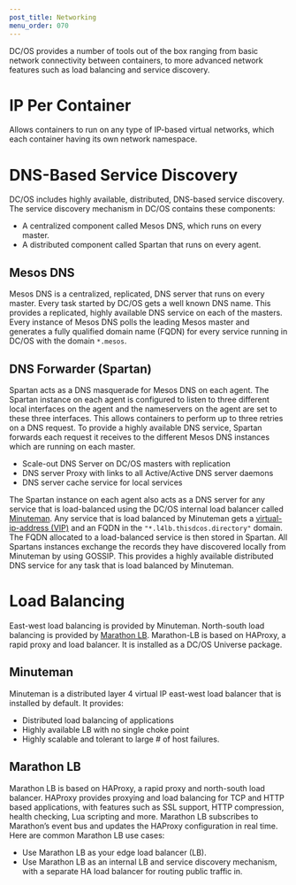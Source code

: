 ```yaml
---
post_title: Networking
menu_order: 070
---
```


DC/OS provides a number of tools out of the box ranging from basic network connectivity between containers, to more advanced network features such as load balancing and service discovery. 

# IP Per Container
Allows containers to run on any type of IP-based virtual networks, which each container having its own network namespace.

# DNS-Based Service Discovery
DC/OS includes highly available, distributed, DNS-based service discovery. The service discovery mechanism in DC/OS contains these components:

- A centralized component called Mesos DNS, which runs on every master.
- A distributed component called Spartan that runs on every agent. 

## Mesos DNS
Mesos DNS is a centralized, replicated, DNS server that runs on every master. Every task started by DC/OS gets a well known DNS name. This provides a replicated, highly available DNS service on each of the masters. Every instance of Mesos DNS polls the leading Mesos master and generates a fully qualified domain name (FQDN) for every service running in DC/OS with the domain `*.mesos`.  

## DNS Forwarder (Spartan)
Spartan acts as a DNS masquerade for Mesos DNS on each agent. The Spartan instance on each agent is configured to listen to three different local interfaces on the agent and the nameservers on the agent are set to these three interfaces. This allows containers to perform up to three retries on a DNS request. To provide a highly available DNS service, Spartan forwards each request it receives to the different Mesos DNS instances which are running on each master.

- Scale-out DNS Server on DC/OS masters with replication
- DNS server Proxy with links to all Active/Active DNS server daemons
- DNS server cache service for local services


The Spartan instance on each agent also acts as a DNS server for any service that is load-balanced using the DC/OS internal load balancer called [Minuteman](/docs/1.9/networking/mesos-dns/). Any service that is load balanced by Minuteman gets a [virtual-ip-address (VIP)](/docs/1.9/networking/mesos-dns/) and an FQDN in the `"*.l4lb.thisdcos.directory"` domain. The FQDN allocated to a load-balanced service is then stored in Spartan. All Spartans instances exchange the records they have discovered locally from Minuteman by using GOSSIP. This provides a highly available distributed DNS service for any task that is load balanced by Minuteman.

# Load Balancing
East-west load balancing is provided by Minuteman. North-south load balancing is provided by [Marathon LB](/docs/1.9/networking/marathon-lb/). Marathon-LB is based on HAProxy, a rapid proxy and load balancer. It is installed as a DC/OS Universe package.

## Minuteman
Minuteman is a distributed layer 4 virtual IP east-west load balancer that is installed by default. It provides:

- Distributed load balancing of applications
- Highly available LB with no single choke point
- Highly scalable and tolerant to large # of host failures.


## Marathon LB
Marathon LB is based on HAProxy, a rapid proxy and north-south load balancer. HAProxy provides proxying and load balancing for TCP and HTTP based applications, with features such as SSL support, HTTP compression, health checking, Lua scripting and more. Marathon LB subscribes to Marathon’s event bus and updates the HAProxy configuration in real time. Here are common Marathon LB use cases:

- Use Marathon LB as your edge load balancer (LB).
- Use Marathon LB as an internal LB and service discovery mechanism, with a separate HA load balancer for routing public traffic in.
